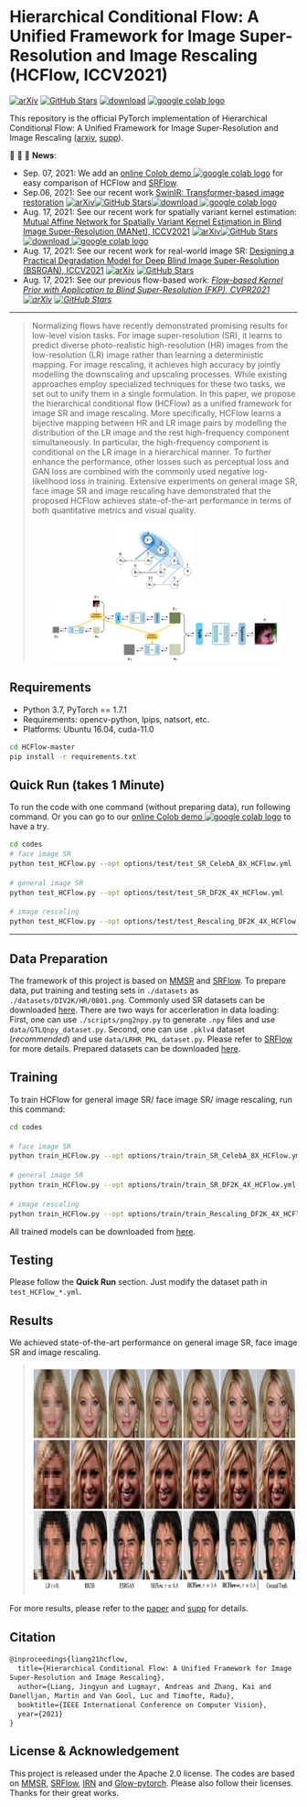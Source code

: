 
# Hierarchical Conditional Flow: A Unified Framework for Image Super-Resolution and Image Rescaling (HCFlow, ICCV2021)


[![arXiv](https://img.shields.io/badge/arXiv-Paper-<COLOR>.svg)](https://arxiv.org/abs/2108.05301)
[![GitHub Stars](https://img.shields.io/github/stars/JingyunLiang/HCFlow?style=social)](https://github.com/JingyunLiang/HCFlow)
[![download](https://img.shields.io/github/downloads/JingyunLiang/HCFlow/total.svg)](https://github.com/JingyunLiang/HCFlow/releases)
[ <a href="https://colab.research.google.com/gist/JingyunLiang/cdb3fef89ebd174eaa43794accb6f59d/hcflow-demo-on-x8-face-image-sr.ipynb"><img src="https://colab.research.google.com/assets/colab-badge.svg" alt="google colab logo"></a>](https://colab.research.google.com/gist/JingyunLiang/cdb3fef89ebd174eaa43794accb6f59d/hcflow-demo-on-x8-face-image-sr.ipynb)

This repository is the official PyTorch implementation of Hierarchical Conditional Flow: A Unified Framework for Image Super-Resolution and Image Rescaling
([arxiv](https://arxiv.org/pdf/2108.05301.pdf), [supp](https://github.com/JingyunLiang/HCFlow/releases/tag/v0.0)).


:rocket:  :rocket:  :rocket: **News**: 
 - Sep. 07, 2021: We add an [online Colob demo <a href="https://colab.research.google.com/gist/JingyunLiang/cdb3fef89ebd174eaa43794accb6f59d/hcflow-demo-on-x8-face-image-sr.ipynb"><img src="https://colab.research.google.com/assets/colab-badge.svg" alt="google colab logo"></a>](https://colab.research.google.com/gist/JingyunLiang/cdb3fef89ebd174eaa43794accb6f59d/hcflow-demo-on-x8-face-image-sr.ipynb) for easy comparison of HCFlow and [SRFlow](https://github.com/andreas128/SRFlow).
 - Sep.06, 2021: See our recent work [SwinIR: Transformer-based image restoration](https://github.com/JingyunLiang/SwinIR) [![arXiv](https://img.shields.io/badge/arXiv-Paper-<COLOR>.svg)](https://arxiv.org/abs/2108.10257)[![GitHub Stars](https://img.shields.io/github/stars/JingyunLiang/SwinIR?style=social)](https://github.com/JingyunLiang/SwinIR)[![download](https://img.shields.io/github/downloads/JingyunLiang/SwinIR/total.svg)](https://github.com/JingyunLiang/SwinIR/releases)[ <a href="https://colab.research.google.com/gist/JingyunLiang/a5e3e54bc9ef8d7bf594f6fee8208533/swinir-demo-on-real-world-image-sr.ipynb"><img src="https://colab.research.google.com/assets/colab-badge.svg" alt="google colab logo"></a>](https://colab.research.google.com/gist/JingyunLiang/a5e3e54bc9ef8d7bf594f6fee8208533/swinir-demo-on-real-world-image-sr.ipynb)
 - Aug. 17, 2021: See our recent work for spatially variant kernel estimation: [Mutual Affine Network for Spatially Variant Kernel Estimation in Blind Image Super-Resolution (MANet), ICCV2021](https://github.com/JingyunLiang/MANet) [![arXiv](https://img.shields.io/badge/arXiv-Paper-<COLOR>.svg)](https://arxiv.org/abs/2108.05302)[![GitHub Stars](https://img.shields.io/github/stars/JingyunLiang/MANet?style=social)](https://github.com/JingyunLiang/MANet)
[![download](https://img.shields.io/github/downloads/JingyunLiang/MANet/total.svg)](https://github.com/JingyunLiang/MANet/releases)[ <a href="https://colab.research.google.com/gist/JingyunLiang/4ed2524d6e08343710ee408a4d997e1c/manet-demo-on-spatially-variant-kernel-estimation.ipynb"><img src="https://colab.research.google.com/assets/colab-badge.svg" alt="google colab logo"></a>](https://colab.research.google.com/gist/JingyunLiang/4ed2524d6e08343710ee408a4d997e1c/manet-demo-on-spatially-variant-kernel-estimation.ipynb)
 - Aug. 17, 2021: See our recent work for real-world image SR: [Designing a Practical Degradation Model for Deep Blind Image Super-Resolution (BSRGAN), ICCV2021](https://github.com/cszn/BSRGAN) [![arXiv](https://img.shields.io/badge/arXiv-Paper-<COLOR>.svg)](https://arxiv.org/abs/2103.14006)
[![GitHub Stars](https://img.shields.io/github/stars/cszn/BSRGAN?style=social)](https://github.com/cszn/BSRGAN)
 - Aug. 17, 2021: See our previous flow-based work: *[Flow-based Kernel Prior with Application to Blind Super-Resolution (FKP), CVPR2021](https://github.com/JingyunLiang/FKP) [![arXiv](https://img.shields.io/badge/arXiv-Paper-<COLOR>.svg)](https://arxiv.org/abs/2103.15977)
[![GitHub Stars](https://img.shields.io/github/stars/JingyunLiang/FKP?style=social)](https://github.com/JingyunLiang/FKP)*
 ---

> Normalizing flows have recently demonstrated promising results for low-level vision tasks. For image super-resolution (SR), it learns to predict diverse photo-realistic high-resolution (HR) images from the low-resolution (LR) image rather than learning a deterministic mapping. For image rescaling, it achieves high accuracy by jointly modelling the downscaling and upscaling processes. While existing approaches employ specialized techniques for these two tasks, we set out to unify them in a single formulation. In this paper, we propose the hierarchical conditional flow (HCFlow) as a unified framework for image SR and image rescaling. More specifically, HCFlow learns a bijective mapping between HR and LR image pairs by modelling the distribution of the LR image and the rest high-frequency component simultaneously. In particular, the high-frequency component is conditional on the LR image in a hierarchical manner. To further enhance the performance, other losses such as perceptual loss and GAN loss are combined with the commonly used negative log-likelihood loss in training. Extensive experiments on general image SR, face image SR and image rescaling have demonstrated that the proposed HCFlow achieves state-of-the-art performance in terms of both quantitative metrics and visual quality.
><p align="center">
  > <img height="120" src="./illustrations/computation_graph.png">&nbsp;&nbsp;&nbsp;&nbsp;&nbsp;&nbsp;&nbsp;&nbsp;&nbsp;<img height="120" src="./illustrations/architecture.png">
</p>

## Requirements
- Python 3.7, PyTorch == 1.7.1
- Requirements: opencv-python, lpips, natsort, etc.
- Platforms: Ubuntu 16.04, cuda-11.0


```bash
cd HCFlow-master
pip install -r requirements.txt 
```

## Quick Run (takes 1 Minute)
To run the code with one command (without preparing data), run following command. Or you can go to our [online Colob demo <a href="https://colab.research.google.com/gist/JingyunLiang/cdb3fef89ebd174eaa43794accb6f59d/hcflow-demo-on-x8-face-image-sr.ipynb"><img src="https://colab.research.google.com/assets/colab-badge.svg" alt="google colab logo"></a>](https://colab.research.google.com/gist/JingyunLiang/cdb3fef89ebd174eaa43794accb6f59d/hcflow-demo-on-x8-face-image-sr.ipynb) to have a try.
```bash
cd codes
# face image SR
python test_HCFlow.py --opt options/test/test_SR_CelebA_8X_HCFlow.yml

# general image SR
python test_HCFlow.py --opt options/test/test_SR_DF2K_4X_HCFlow.yml

# image rescaling
python test_HCFlow.py --opt options/test/test_Rescaling_DF2K_4X_HCFlow.yml
```
---

## Data Preparation
The framework of this project is based on [MMSR](https://github.com/open-mmlab/mmediting) and [SRFlow](https://github.com/andreas128/SRFlow). To prepare data, put training and testing sets in `./datasets` as `./datasets/DIV2K/HR/0801.png`. Commonly used SR datasets can be downloaded [here](https://github.com/xinntao/BasicSR/blob/master/docs/DatasetPreparation.md#common-image-sr-datasets). 
There are two ways for accerleration in data loading: First, one can use `./scripts/png2npy.py` to generate `.npy` files and use `data/GTLQnpy_dataset.py`. Second, one can use `.pklv4` dataset (*recommended*) and use `data/LRHR_PKL_dataset.py`. Please refer to [SRFlow](https://github.com/andreas128/SRFlow#dataset-how-to-train-on-your-own-data) for more details. Prepared datasets can be downloaded [here](http://data.vision.ee.ethz.ch/alugmayr/SRFlow/datasets.zip).

## Training

To train HCFlow for general image SR/ face image SR/ image rescaling, run this command:

```bash
cd codes

# face image SR
python train_HCFlow.py --opt options/train/train_SR_CelebA_8X_HCFlow.yml

# general image SR
python train_HCFlow.py --opt options/train/train_SR_DF2K_4X_HCFlow.yml

# image rescaling
python train_HCFlow.py --opt options/train/train_Rescaling_DF2K_4X_HCFlow.yml
```
All trained models can be downloaded from [here](https://github.com/JingyunLiang/HCFlow/releases/tag/v0.0).


## Testing

Please follow the **Quick Run** section. Just modify the dataset path in `test_HCFlow_*.yml`.

## Results
We achieved state-of-the-art performance on general image SR, face image SR and image rescaling. 
> <img height="400" src="./illustrations/face_result.png">
> 
For more results, please refer to the [paper](https://arxiv.org/abs/2108.05301) and [supp](https://github.com/JingyunLiang/HCFlow/releases/tag/v0.0) for details. 

## Citation
    @inproceedings{liang21hcflow,
      title={Hierarchical Conditional Flow: A Unified Framework for Image Super-Resolution and Image Rescaling},
      author={Liang, Jingyun and Lugmayr, Andreas and Zhang, Kai and Danelljan, Martin and Van Gool, Luc and Timofte, Radu},
      booktitle={IEEE International Conference on Computer Vision},
      year={2021}
    }


## License & Acknowledgement

This project is released under the Apache 2.0 license. The codes are based on [MMSR](https://github.com/open-mmlab/mmediting), [SRFlow](https://github.com/andreas128/SRFlow), [IRN](https://github.com/pkuxmq/Invertible-Image-Rescaling) and [Glow-pytorch](https://github.com/chaiyujin/glow-pytorch). Please also follow their licenses. Thanks for their great works.

